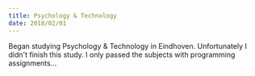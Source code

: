 ```yaml
---
title: Psychology & Technology
date: 2018/02/01
---
```


Began studying Psychology & Technology in Eindhoven. Unfortunately I didn't finish this study.
I only passed the subjects with programming assignments...
